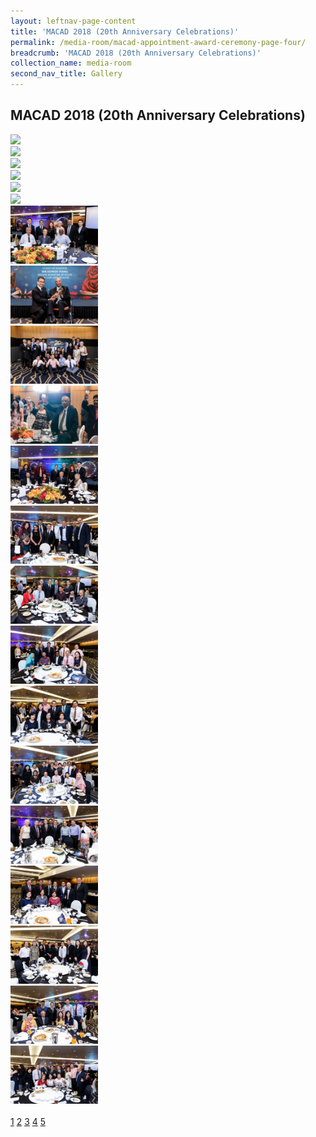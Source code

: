 ```yaml
---
layout: leftnav-page-content
title: 'MACAD 2018 (20th Anniversary Celebrations)'
permalink: /media-room/macad-appointment-award-ceremony-page-four/
breadcrumb: 'MACAD 2018 (20th Anniversary Celebrations)'
collection_name: media-room
second_nav_title: Gallery
---
```


MACAD 2018 (20th Anniversary Celebrations)
---

<div class="row">
  <div class="col is-4"><img src="/images/images22.png"></div>
  <div class="col is-4"><img src="/images/images23.png"></div>
  <div class="col is-4"><img src="/images/images24.png"></div>
</div>
<div class="row">
  <div class="col is-4"><img src="/images/images25.png"></div>
  <div class="col is-4"><img src="/images/images26.png"></div>
  <div class="col is-4"><img src="/images/images27.png"></div>
</div>
<div class="row">
  <div class="col is-4"><img src="/images/image28.png"></div>
  <div class="col is-4"><img src="/images/image29.png"></div>
  <div class="col is-4"><img src="/images/image30.png"></div>
</div>
<div class="row">
  <div class="col is-4"><img src="/images/image31.png"></div>
  <div class="col is-4"><img src="/images/image32.png"></div>
  <div class="col is-4"><img src="/images/image33.png"></div>
</div>
<div class="row">
  <div class="col is-4"><img src="/images/image34.png"></div>
  <div class="col is-4"><img src="/images/image35.png"></div>
  <div class="col is-4"><img src="/images/image36.png"></div>
</div>
<div class="row">
  <div class="col is-4"><img src="/images/image37.png"></div>
  <div class="col is-4"><img src="/images/image38.png"></div>
  <div class="col is-4"><img src="/images/image39.png"></div>
</div>
<div class="row">
  <div class="col is-4"><img src="/images/image40.png"></div>
  <div class="col is-4"><img src="/images/image41.png"></div>
  <div class="col is-4"><img src="/images/image42.png"></div>
</div><br>

  <div class="pagination">
    <a href="/media-room/macad-appointment-award-ceremony/">1</a>
    <a href="/media-room/macad-appointment-award-ceremony-page-two/">2</a>
    <a href="/media-room/macad-appointment-award-ceremony-page-three/">3</a>
    <a href="/media-room/macad-appointment-award-ceremony-page-four/">4</a>
    <a href="/media-room/macad-appointment-award-ceremony-page-five/">5</a>
  </div>


